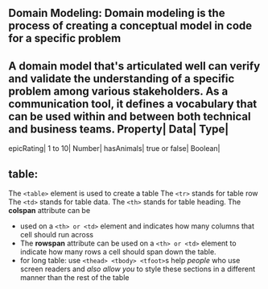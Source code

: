 ## Domain Modeling: Domain modeling is the process of creating a conceptual model in code for a specific problem
A domain model that's articulated well can verify and validate the understanding of a specific problem among various stakeholders. As a communication tool, it defines a vocabulary that can be used within and between both technical and business teams.
Property|	Data|	  Type|
----------------------------
epicRating|	1 to 10|	Number|
hasAnimals|	true or false|	Boolean|

## table:
The `<table>` element is used to create a table
The `<tr>` stands for table row
The `<td>` stands for table data.
The `<th>` stands for table heading.
The **colspan** attribute can be
- used on a `<th> or <td>` element and indicates how many columns that cell should run across
- The **rowspan** attribute can be used on a `<th> or <td>` element to indicate how many rows a cell should span down the table.
- for long table: use `<thead> <tbody> <tfoot>`s help *people* who use screen readers and *also allow you* to style these sections in a different manner than the rest of the table